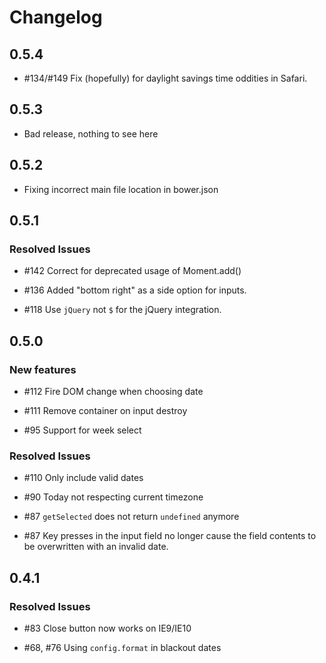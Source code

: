 # Changelog

## 0.5.4

* \#134/\#149 Fix (hopefully) for daylight savings time oddities in Safari.

## 0.5.3

* Bad release, nothing to see here

## 0.5.2

* Fixing incorrect main file location in bower.json

## 0.5.1

### Resolved Issues

* \#142 Correct for deprecated usage of Moment.add()

* \#136 Added "bottom right" as a side option for inputs.

* \#118 Use `jQuery` not `$` for the jQuery integration.


## 0.5.0

### New features

* \#112 Fire DOM change when choosing date

* \#111 Remove container on input destroy

* \#95 Support for week select

### Resolved Issues

* \#110 Only include valid dates

* \#90 Today not respecting current timezone

* \#87 ```getSelected``` does not return ```undefined``` anymore

* \#87 Key presses in the input field no longer cause the field contents to be overwritten with an invalid date.


## 0.4.1

### Resolved Issues

* \#83 Close button now works on IE9/IE10

* \#68, \#76 Using ```config.format``` in blackout dates
